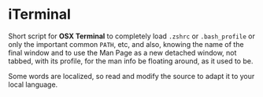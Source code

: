 # iTerminal
Short script for **OSX Terminal** to completely load `.zshrc` or `.bash_profile` or only the important common `PATH`, etc, and also, knowing the name of the final window and to use the Man Page as a new detached window, not tabbed, with its profile, for the man info be floating around, as it used to be.

Some words are localized, so read and modify the source to adapt it to your local language.

